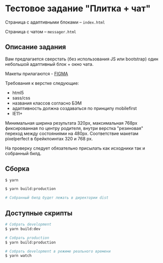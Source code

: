 # Тестовое задание "Плитка + чат"

Страница с адаптивными блоками – `index.html`

Страница с чатом – `messager.html`

## Описание задания

Вам предлагается cверстать (без использования JS или bootstrap) один небольшой адаптивный блок + окно чата.

Макеты прилагаются - [FIGMA](https://www.figma.com/file/aXI1GkPvjq0o8QqpmlMw0Jr9/test)

Требования к верстке следующие:

- html5
- sass/css
- названия классов согласно БЭМ
- адаптивность должна создаваться по принципу mobilefirst
- IE11+

Минимальная ширина результата 320px, максимальная 768px фиксированная по центру родителя, внутри верстка "резиновая" переход между состояниями на 480px. Соответствие макетам pixelperfect в брейкпоинтах 320 и 768 px.

На проверку следует обязательно присылать как исходники так и собранный билд.

## Сборка

```bash
$ yarn

$ yarn build:production

# Собранный билд будет лежать в директории dist
```

## Доступные скрипты

```bash
# Собрать development
$ yarn build:dev

# Собрать production
$ yarn build:production

# Собрать development в режиме реального времени
$ yarn watch
```
